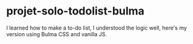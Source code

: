 # projet-solo-todolist-bulma
I learned how to make a to-do list, I understood the logic well, here's my version using Bulma CSS and vanilla JS.
